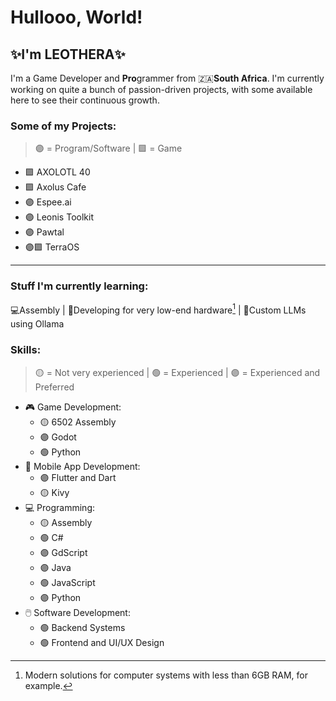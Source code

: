 # Hullooo, World!
## ✨I'm LEOTHERA✨

I'm a Game Developer and **Pro**grammer from 🇿🇦**South Africa**.
I'm currently working on quite a bunch of passion-driven projects, with some available here to see their continuous growth.

### Some of my Projects:
> 🟣 = Program/Software | 🟪 = Game
- 🟪   AXOLOTL 40
- 🟪   Axolus Cafe
- 🟣   Espee.ai
- 🟣   Leonis Toolkit
- 🟣   Pawtal
- 🟣🟪 TerraOS
___

### Stuff I'm currently learning:
💻Assembly | 🥔Developing for very low-end hardware[^1] | 🤖Custom LLMs using Ollama

### Skills:
> 🟡 = Not very experienced | 🟢 = Experienced | 🟣 = Experienced and Preferred
- 🎮 Game Development:
  - 🟡 6502 Assembly
  - 🟣 Godot
  - 🟢 Python
- 📱 Mobile App Development:
  - 🟣 Flutter and Dart
  - 🟡 Kivy
- 💻 Programming:
  - 🟡 Assembly
  - 🟢 C#
  - 🟣 GdScript
  - 🟣 Java
  - 🟢 JavaScript
  - 🟣 Python
- 🖱️ Software Development:
  - 🟢 Backend Systems
  - 🟢 Frontend and UI/UX Design 

[^1]: Modern solutions for computer systems with less than 6GB RAM, for example.
